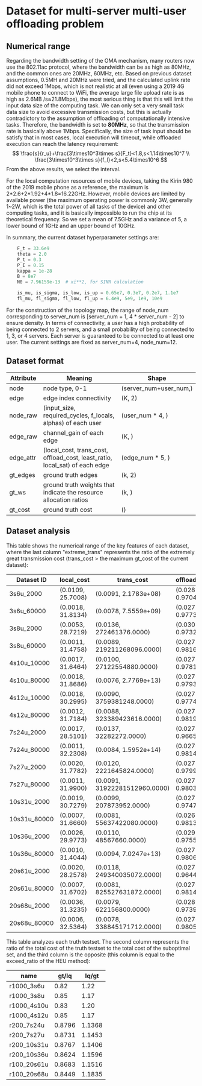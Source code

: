 # Dataset for multi-server multi-user offloading problem

## Numerical range

Regarding the bandwidth setting of the OMA mechanism, many routers now use the 802.11ac protocol, where the bandwidth can be as high as 80MHz, and the common ones are 20MHz, 60MHz, etc. Based on previous dataset assumptions, 0.5MH and 20MHz were tried, and the calculated uplink rate did not exceed 1Mbps, which is not realistic at all (even using a 2019 4G mobile phone to connect to WiFi, the average large file upload rate is as high as 2.6MB /s≈21.8Mbps), the most serious thing is that this will limit the input data size of the computing task. We can only set a very small task data size to avoid excessive transmission costs, but this is actually contradictory to the assumption of offloading of computationally intensive tasks. Therefore, the bandwidth is set to **80MHz**, so that the transmission rate is basically above 1Mbps. Specifically, the size of task input should be satisfy that in most cases, local execution will timeout, while offloaded execution can reach the latency requirement: 
$$
\frac{s}{r_u}+\frac{3\times10^3\times s}{F_t}<1.8,s<1.14\times10^7 \\
\frac{3\times10^3\times s}{f_l}<2,s<5.4\times10^6
$$
From the above results, we select the interval. 

For the local computation resources of mobile devices, taking the Kirin 980 of the 2019 mobile phone as a reference, the maximum is 2\*2.6+2\*1.92+4*1.8=16.22GHz. However, mobile devices are limited by available power (the maximum operating power is commonly 3W, generally 1~2W, which is the total power of all tasks of the device) and other computing tasks, and it is basically impossible to run the chip at its theoretical frequency. So we set a mean of 7.5GHz and a variance of 5, a lower bound of 1GHz and an upper bound of 10GHz. 

In summary, the current dataset hyperparameter settings are: 

```python
	F_t = 33.6e9
    theta = 2.0
    P_t = 0.3
    P_I = 0.15
    kappa = 1e-28
    B = 8e7
    N0 = 7.96159e-13  # xi**2, for SINR calculation

    is_mu, is_sigma, is_low, is_up = 0.65e7, 0.3e7, 0.2e7, 1.1e7
    fl_mu, fl_sigma, fl_low, fl_up = 6.4e9, 5e9, 1e9, 10e9
```

For the construction of the topology map, the range of node_num corresponding to server_num is [server_num + 1, 4 * server_num - 2] to ensure density. In terms of connectivity, a user has a high probability of being connected to 2 servers, and a small probability of being connected to 1, 3, or 4 servers. Each server is guaranteed to be connected to at least one user. The current settings are fixed as server_num=4, node_num=12.

## Dataset format

| Attribute | Meaning                                                      | Shape                  |
| --------- | ------------------------------------------------------------ | ---------------------- |
| node      | node type, 0-1                                               | (server_num+user_num,) |
| edge      | edge index connectivity                                      | (K, 2)                 |
| node_raw  | (input_size, required_cycles, f_locals, alphas) of each user | (user_num * 4, )       |
| edge_raw  | channel_gain of each edge                                    | (K, )                  |
| edge_attr | (local_cost, trans_cost, offload_cost, least_ratio, local_sat) of each edge | (edge_num * 5, )       |
| gt_edges  | ground truth edges                                           | (k, 2)                 |
| gt_ws     | ground truth weights that indicate the resource allocation ratios | (k, )                  |
| gt_cost   | ground truth cost                                            | ()                     |

## Dataset analysis

This table shows the numerical range of the key features of each dataset, where the last column "extreme_trans" represents the ratio of the extremely great transmission cost (trans_cost > the maximum gt_cost of the current dataset): 

| **Dataset ID** | **local_cost**          | **trans_cost**                 | **offload_cost**        | **gt_cost**            | **extreme_trans**  |
|---------------|-------------------------|-------------------------------|-------------------------|------------------------|--------------------|
| 3s6u_2000     | (0.0109, 25.7008)       | (0.0091, 2.1783e+08)           | (0.0289, 0.9704)        | (1.2624, 19.3490)      | 872/(2000*6)       |
| 3s6u_60000    | (0.0018, 31.8134)       | (0.0078, 7.5559e+09)           | (0.0272, 0.9773)        | (0.8049, 35.5029)      | 26786/(60000*6)    |
| 3s8u_2000     | (0.0053, 28.7219)       | (0.0136, 272461376.0000)       | (0.0309, 0.9732)        | (2.5157, 25.3149)      | 1298/(2000*8)      |
| 3s8u_60000    | (0.0011, 31.4758)       | (0.0089, 219211268096.0000)    | (0.0273, 0.9816)        | (1.6544, 31.5801)      | 35152/(60000*8)    |
| 4s10u_10000   | (0.0017, 31.6464)       | (0.0100, 27122554880.0000)     | (0.0275, 0.9781)        | (2.7445, 33.6241)      | 8392/(10000*10)    |
| 4s10u_80000   | (0.0018, 31.8686)       | (0.0076, 2.7769e+13)           | (0.0270, 0.9793)        | (2.1827, 32.9737)      | 66921/(80000*10)   |
| 4s12u_10000   | (0.0018, 30.2995)       | (0.0090, 3759381248.0000)      | (0.0279, 0.9774)        | (4.2492, 42.0025)      | 9481/(10000*12)    |
| 4s12u_80000   | (0.0012, 31.7184)       | (0.0088, 323389423616.0000)    | (0.0271, 0.9819)        | (4.1129, 44.2700)      | 76093/(80000*12)   |
| 7s24u_2000    | (0.0017, 28.5101)       | (0.0137, 32282272.0000)        | (0.0275, 0.9665)        | (15.1792, 57.4610)     | 1942/(2000*24)     |
| 7s24u_80000   | (0.0011, 32.2308)       | (0.0084, 1.5952e+14)           | (0.0270, 0.9814)        | (11.6166, 64.8265)     | 78614/(80000*24)   |
| 7s27u_2000    | (0.0020, 31.7782)       | (0.0120, 2221645824.0000)      | (0.0275, 0.9799)        | (16.8230, 69.7700)     | 2215/(2000*27)     |
| 7s27u_80000   | (0.0011, 31.9900)       | (0.0091, 31922281512960.0000)  | (0.0271, 0.9803)        | (15.4948, 75.3571)     | 87483/(80000*27)   |
| 10s31u_2000   | (0.0019, 30.7279)       | (0.0099, 207873952.0000)       | (0.0271, 0.9747)        | (19.7498, 61.8615)     | 1637/(2000*31)     |
| 10s31u_80000  | (0.0007, 31.6660)       | (0.0081, 55637422080.0000)     | (0.0269, 0.9813)        | (16.9502, 73.9701)     | 63171/(80000*31)   |
| 10s36u_2000   | (0.0026, 29.9773)       | (0.0110, 48567660.0000)        | (0.0291, 0.9755)        | (26.8321, 75.3846)     | 1827/(2000*36)     |
| 10s36u_80000  | (0.0010, 31.4044)       | (0.0094, 7.0247e+13)           | (0.0271, 0.9806)        | (21.6354, 88.8364)     | 72807/(80000*36)   |
| 20s61u_2000   | (0.0020, 28.2578)       | (0.0118, 249340035072.0000)    | (0.0272, 0.9644)        | (47.1416, 112.4311)    | 1186/(2000*61)     |
| 20s61u_80000  | (0.0007, 31.6702)       | (0.0081, 825527631872.0000)    | (0.0270, 0.9814)        | (42.6974, 124.0135)    | 47747/(80000*61)   |
| 20s68u_2000   | (0.0036, 31.3235)       | (0.0079, 622156800.0000)       | (0.0280, 0.9739)        | (54.6612, 133.8146)    | 1242/(2000*68)     |
| 20s68u_80000  | (0.0006, 32.5364)       | (0.0078, 338845171712.0000)    | (0.0270, 0.9805)        | (49.7855, 147.1985)    | 51677/(80000*68)   |

This table analyzes each truth testset. The second column represents the ratio of the total cost of the truth testset to the total cost of the suboptimal set, and the third column is the opposite (this column is equal to the exceed_ratio of the HEU method): 

| **name**      | **gt/lq**  | **lq/gt**  |
|---------------|------------|------------|
| r1000_3s6u    | 0.82       | 1.22       |
| r1000_3s8u    | 0.85       | 1.17       |
| r1000_4s10u   | 0.83       | 1.20       |
| r1000_4s12u   | 0.85       | 1.17       |
| r200_7s24u    | 0.8796     | 1.1368     |
| r200_7s27u    | 0.8731     | 1.1453     |
| r200_10s31u   | 0.8767     | 1.1406     |
| r200_10s36u   | 0.8624     | 1.1596     |
| r100_20s61u   | 0.8683     | 1.1516     |
| r100_20s68u   | 0.8449     | 1.1835     |
